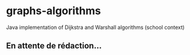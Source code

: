 # graphs-algorithms
Java implementation of Dijkstra and Warshall algorithms (school context)

## En attente de rédaction...
